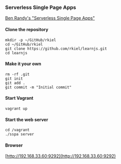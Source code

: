 ### Serverless Single Page Apps

[Ben Randy's "Serverless Single Page Apps"](https://pragprog.com/book/brapps/serverless-single-page-apps)
#### Clone the repository

```unix
mkdir -p ~/GitHub/rkiel
cd ~/GitHub/rkiel
git clone https://github.com/rkiel/learnjs.git
cd learnjs
```

#### Make it your own

```unix
rm -rf .git
git init
git add .
git commit -m "Initial commit"
```

#### Start Vagrant

```unix
vagrant up
```

#### Start the web server

```unix
cd /vagrant
./sspa server
````

#### Browser

[http://192.168.33.60:9292](http://192.168.33.60:9292)
